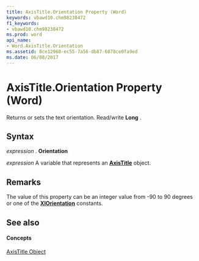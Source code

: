 ```yaml
---
title: AxisTitle.Orientation Property (Word)
keywords: vbawd10.chm98238472
f1_keywords:
- vbawd10.chm98238472
ms.prod: word
api_name:
- Word.AxisTitle.Orientation
ms.assetid: 8ce12960-ec55-7a56-db87-6878ce0fa9ed
ms.date: 06/08/2017
---
```



# AxisTitle.Orientation Property (Word)

Returns or sets the text orientation. Read/write **Long** .


## Syntax

 _expression_ . **Orientation**

 _expression_ A variable that represents an **[AxisTitle](axistitle-object-word.md)** object.


## Remarks

The value of this property can be an integer value from -90 to 90 degrees or one of the **[XlOrientation](xlorientation-enumeration-word.md)** constants.


## See also


#### Concepts


[AxisTitle Object](axistitle-object-word.md)

